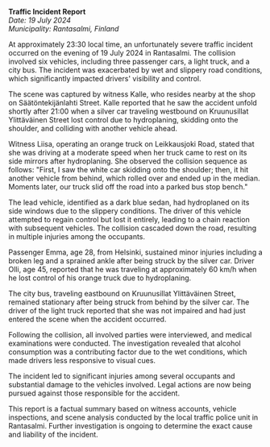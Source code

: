 

**Traffic Incident Report**  
*Date: 19 July 2024*  
*Municipality: Rantasalmi, Finland*

At approximately 23:30 local time, an unfortunately severe traffic incident occurred on the evening of 19 July 2024 in Rantasalmi. The collision involved six vehicles, including three passenger cars, a light truck, and a city bus. The incident was exacerbated by wet and slippery road conditions, which significantly impacted drivers' visibility and control.

The scene was captured by witness Kalle, who resides nearby at the shop on Säätöntekijänlahti Street. Kalle reported that he saw the accident unfold shortly after 21:00 when a silver car traveling westbound on Kruunusillat Ylittäväinen Street lost control due to hydroplaning, skidding onto the shoulder, and colliding with another vehicle ahead.

Witness Liisa, operating an orange truck on Leikkausjoki Road, stated that she was driving at a moderate speed when her truck came to rest on its side mirrors after hydroplaning. She observed the collision sequence as follows: "First, I saw the white car skidding onto the shoulder; then, it hit another vehicle from behind, which rolled over and ended up in the median. Moments later, our truck slid off the road into a parked bus stop bench."

The lead vehicle, identified as a dark blue sedan, had hydroplaned on its side windows due to the slippery conditions. The driver of this vehicle attempted to regain control but lost it entirely, leading to a chain reaction with subsequent vehicles. The collision cascaded down the road, resulting in multiple injuries among the occupants.

Passenger Emma, age 28, from Helsinki, sustained minor injuries including a broken leg and a sprained ankle after being struck by the silver car. Driver Olli, age 45, reported that he was traveling at approximately 60 km/h when he lost control of his orange truck due to hydroplaning.

The city bus, traveling eastbound on Kruunusillat Ylittäväinen Street, remained stationary after being struck from behind by the silver car. The driver of the light truck reported that she was not impaired and had just entered the scene when the accident occurred.

Following the collision, all involved parties were interviewed, and medical examinations were conducted. The investigation revealed that alcohol consumption was a contributing factor due to the wet conditions, which made drivers less responsive to visual cues.

The incident led to significant injuries among several occupants and substantial damage to the vehicles involved. Legal actions are now being pursued against those responsible for the accident.

This report is a factual summary based on witness accounts, vehicle inspections, and scene analysis conducted by the local traffic police unit in Rantasalmi. Further investigation is ongoing to determine the exact cause and liability of the incident.